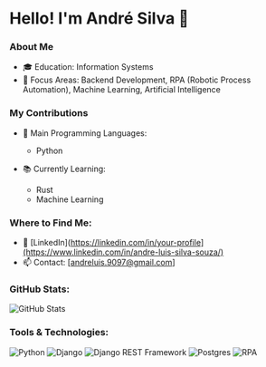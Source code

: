 # Hello! I'm André Silva 👋

### About Me
- 🎓 Education: Information Systems
- 💼 Focus Areas: Backend Development, RPA (Robotic Process Automation), Machine Learning, Artificial Intelligence

### My Contributions
- 🌟 Main Programming Languages:
  - Python
  
- 📚 Currently Learning:
  - Rust
  - Machine Learning

### Where to Find Me:
- 💼 [LinkedIn](https://linkedin.com/in/your-profile](https://www.linkedin.com/in/andre-luis-silva-souza/)
- 📫 Contact: [andreluis.9097@gmail.com]

### GitHub Stats:
![GitHub Stats](https://github-readme-stats.vercel.app/api?username=ndrsilva&show_icons=true&theme=radical)

### Tools & Technologies:
![Python](https://img.shields.io/badge/-Python-blue?style=for-the-badge&logo=Python)
![Django](https://img.shields.io/badge/-Django-green?style=for-the-badge&logo=Django)
![Django REST Framework](https://img.shields.io/badge/-Django%20REST%20Framework-red?style=for-the-badge&logo=django)
![Postgres](https://img.shields.io/badge/-Postgres-blue?style=for-the-badge&logo=PostgreSQL)
![RPA](https://img.shields.io/badge/-RPA-orange?style=for-the-badge&logo=python)
